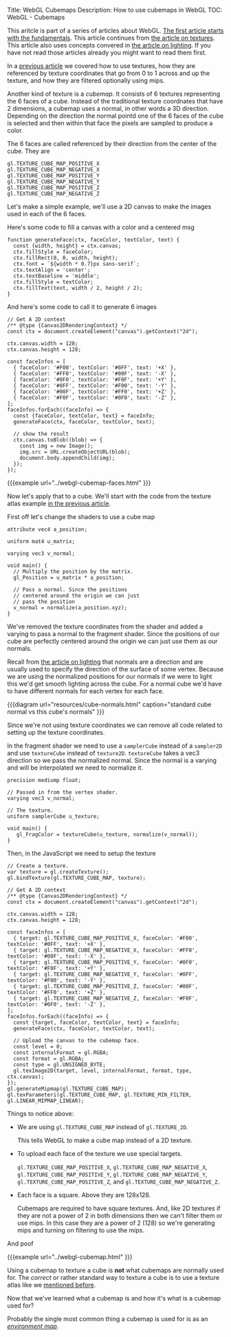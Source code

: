Title: WebGL Cubemaps
Description: How to use cubemaps in WebGL
TOC: WebGL - Cubemaps

This aritcle is part of a series of articles about WebGL.
[The first article starts with the fundamentals](webgl-fundamentals.html).
This article continues from [the article on textures](webgl-3d-textures.html).
This article also uses concepts convered in [the article on lighting](webgl-3d-lighting-directional.html).
If you have not read those articles already you might want to read them first.

In a [previous article](webgl-3d-textures.html) we covered how to use textures,
how they are referenced by texture coordinates that go from 0 to 1 across and up
the texture, and how they are filtered optionally using mips.

Another kind of texture is a *cubemap*. It consists of 6 textures representing
the 6 faces of a cube. Instead of the traditional texture coordnates that
have 2 dimensions, a cubemap uses a normal, in other words a 3D direction.
Depending on the direction the normal pointd one of the 6 faces of the cube
is selected and then within that face the pixels are sampled to produce a color.

The 6 faces are called referenced by their direction from the center of the cube.
They are

    gl.TEXTURE_CUBE_MAP_POSITIVE_X
    gl.TEXTURE_CUBE_MAP_NEGATIVE_X
    gl.TEXTURE_CUBE_MAP_POSITIVE_Y
    gl.TEXTURE_CUBE_MAP_NEGATIVE_Y
    gl.TEXTURE_CUBE_MAP_POSITIVE_Z
    gl.TEXTURE_CUBE_MAP_NEGATIVE_Z

Let's make a simple example, we'll use a 2D canvas to make the images used in
each of the 6 faces.

Here's some code to fill a canvas with a color and a centered msg

```
function generateFace(ctx, faceColor, textColor, text) {
  const {width, height} = ctx.canvas;
  ctx.fillStyle = faceColor;
  ctx.fillRect(0, 0, width, height);
  ctx.font = `${width * 0.7}px sans-serif`;
  ctx.textAlign = 'center';
  ctx.textBaseline = 'middle';
  ctx.fillStyle = textColor;
  ctx.fillText(text, width / 2, height / 2);
}
```

And here's some code to call it to generate 6 images

```
// Get A 2D context
/** @type {Canvas2DRenderingContext} */
const ctx = document.createElement("canvas").getContext("2d");

ctx.canvas.width = 128;
ctx.canvas.height = 128;

const faceInfos = [
  { faceColor: '#F00', textColor: '#0FF', text: '+X' },
  { faceColor: '#FF0', textColor: '#00F', text: '-X' },
  { faceColor: '#0F0', textColor: '#F0F', text: '+Y' },
  { faceColor: '#0FF', textColor: '#F00', text: '-Y' },
  { faceColor: '#00F', textColor: '#FF0', text: '+Z' },
  { faceColor: '#F0F', textColor: '#0F0', text: '-Z' },
];
faceInfos.forEach((faceInfo) => {
  const {faceColor, textColor, text} = faceInfo;
  generateFace(ctx, faceColor, textColor, text);

  // show the result
  ctx.canvas.toBlob((blob) => {
    const img = new Image();
    img.src = URL.createObjectURL(blob);
    document.body.appendChild(img);
  });
});
```

{{{example url="../webgl-cubemap-faces.html" }}}

Now let's apply that to a cube. We'll start with the code
from the texture atlas example [in the previous article](webgl-3d-textures.html).

First off let's change the shaders to use a cube map

```
attribute vec4 a_position;

uniform mat4 u_matrix;

varying vec3 v_normal;

void main() {
  // Multiply the position by the matrix.
  gl_Position = u_matrix * a_position;

  // Pass a normal. Since the positions
  // centered around the origin we can just 
  // pass the position
  v_normal = normalize(a_position.xyz);
}
```

We've removed the texture coordinates from the shader and
added a varying to pass a normal to the fragment shader.
Since the positions of our cube are perfectly centered around the origin
we can just use them as our normals.

Recall from [the article on lighting](webgl-3d-lighting-directional.html) that
normals are a direction and are usually used to specify the direction of
the surface of some vertex. Because we are using the normalized positions
for our normals if we were to light this we'd get smooth lighting across
the cube. For a normal cube we'd have to have different normals for each
vertex for each face.

{{{diagram url="resources/cube-normals.html" caption="standard cube normal vs this cube's normals" }}}

Since we're not using texture coordinates we can remove all code related to
setting up the texture coordinates.

In the fragment shader we need to use a `samplerCube` instead of a `sampler2D`  
and use `textureCube` instead of `texture2D`. `textureCube` takes a vec3 direction
so we pass the normalized normal. Since the normal is a varying and will be interpolated
we need to normalize it.

```
precision mediump float;

// Passed in from the vertex shader.
varying vec3 v_normal;

// The texture.
uniform samplerCube u_texture;

void main() {
   gl_FragColor = textureCube(u_texture, normalize(v_normal));
}
```

Then, in the JavaScript we need to setup the texture

```
// Create a texture.
var texture = gl.createTexture();
gl.bindTexture(gl.TEXTURE_CUBE_MAP, texture);

// Get A 2D context
/** @type {Canvas2DRenderingContext} */
const ctx = document.createElement("canvas").getContext("2d");

ctx.canvas.width = 128;
ctx.canvas.height = 128;

const faceInfos = [
  { target: gl.TEXTURE_CUBE_MAP_POSITIVE_X, faceColor: '#F00', textColor: '#0FF', text: '+X' },
  { target: gl.TEXTURE_CUBE_MAP_NEGATIVE_X, faceColor: '#FF0', textColor: '#00F', text: '-X' },
  { target: gl.TEXTURE_CUBE_MAP_POSITIVE_Y, faceColor: '#0F0', textColor: '#F0F', text: '+Y' },
  { target: gl.TEXTURE_CUBE_MAP_NEGATIVE_Y, faceColor: '#0FF', textColor: '#F00', text: '-Y' },
  { target: gl.TEXTURE_CUBE_MAP_POSITIVE_Z, faceColor: '#00F', textColor: '#FF0', text: '+Z' },
  { target: gl.TEXTURE_CUBE_MAP_NEGATIVE_Z, faceColor: '#F0F', textColor: '#0F0', text: '-Z' },
];
faceInfos.forEach((faceInfo) => {
  const {target, faceColor, textColor, text} = faceInfo;
  generateFace(ctx, faceColor, textColor, text);
  
  // Upload the canvas to the cubemap face.
  const level = 0;
  const internalFormat = gl.RGBA;
  const format = gl.RGBA;
  const type = gl.UNSIGNED_BYTE;
  gl.texImage2D(target, level, internalFormat, format, type, ctx.canvas);
});
gl.generateMipmap(gl.TEXTURE_CUBE_MAP);
gl.texParameteri(gl.TEXTURE_CUBE_MAP, gl.TEXTURE_MIN_FILTER, gl.LINEAR_MIPMAP_LINEAR);
```

Things to notice above:

* We are using `gl.TEXTURE_CUBE_MAP` instead of `gl.TEXTURE_2D`.

  This tells WebGL to make a cube map instead of a 2D texture.

* To upload each face of the texture we use special targets.

  `gl.TEXTURE_CUBE_MAP_POSITIVE_X`,
  `gl.TEXTURE_CUBE_MAP_NEGATIVE_X`,
  `gl.TEXTURE_CUBE_MAP_POSITIVE_Y`,
  `gl.TEXTURE_CUBE_MAP_NEGATIVE_Y`,
  `gl.TEXTURE_CUBE_MAP_POSITIVE_Z`, and
  `gl.TEXTURE_CUBE_MAP_NEGATIVE_Z`.

* Each face is a square. Above they are 128x128.

  Cubemaps are required to have square textures.
  And, like 2D textures if they are not a power of 2
  in both dimensions then we can't filter them or use mips.
  In this case they are a power of 2 (128) so we're
  generating mips and turning on filtering to use the mips.

And poof

{{{example url="../webgl-cubemap.html" }}}

Using a cubemap to texture a cube is **not** what cubemaps are normally
used for. The *correct* or rather standard way to texture a cube is
to use a texture atlas like we [mentioned before](webgl-3d-textures.html).

Now that we've learned what a cubemap is and how it's what is a cubemap used for?

Probably the single most common thing a cubemap is used for is as an [*environment map*](webgl-environment-maps.html). 

